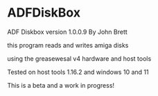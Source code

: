 # ADFDiskBox

ADF Diskbox version 1.0.0.9 By John Brett

this program reads and writes amiga disks

using the greasewesal v4 hardware and host tools

Tested on host tools 1.16.2 and windows 10 and 11

This is a beta and a work in progress!
